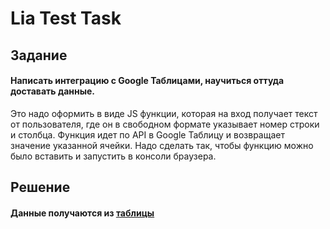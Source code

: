 # Lia Test Task
## Задание 
#### Написать интеграцию с Google Таблицами, научиться оттуда доставать данные.
Это надо оформить в виде JS функции, которая на вход получает текст от пользователя, где он в свободном формате указывает номер строки и столбца. Функция идет по API в Google Таблицу и возвращает значение указанной ячейки.
Надо сделать так, чтобы функцию можно было вставить и запустить в консоли браузера.
## Решение
#### Данные получаются из [таблицы](https://docs.google.com/spreadsheets/d/1SFg_58p3gNyH9KZGWci8TvZ6Q7_tTL3gt20ko0c9wIk/edit#gid=0)